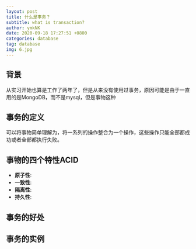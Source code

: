 ```yaml
---
layout: post
title: 什么是事务？
subtitle: what is transaction?
author: ymkNK
date: 2020-09-18 17:27:51 +0800
categories: database
tag: database
img: 6.jpg
---
```

## 背景
从实习开始也算是工作了两年了，但是从来没有使用过事务，原因可能是由于一直用的是MongoDB，而不是mysql，但是事物这种

## 事务的定义
可以将事物简单理解为，将一系列的操作整合为一个操作，这些操作只能全部都成功或者全部都执行失败。
## 事物的四个特性ACID
- **原子性**:
- **一致性**:
- **隔离性**:
- **持久性**:
## 事务的好处

## 事务的实例